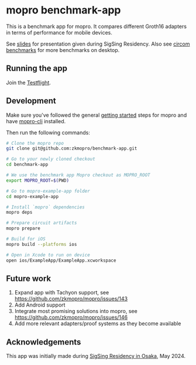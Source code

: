 # mopro benchmark-app

This is a benchmark app for mopro. It compares different Groth16 adapters in terms of performance for mobile devices.


See [slides](https://docs.google.com/presentation/d/1r4hqV7jPTYf2WjtAzah-w9r5LKbf_-Se9t0HPWCLAs4/edit#slide=id.p) for presentation given during SigSing Residency. Also see [circom benchmarks](https://docs.google.com/spreadsheets/d/1irKg_TOP-yXms8igwCN_3OjVrtFe5gTHkuF0RbrVuho/edit#gid=289866675) for more benchmarks on desktop.

## Running the app

Join the [Testflight](https://testflight.apple.com/join/TBlBDicy).

## Development

Make sure you've followed the general [getting started](https://zkmopro.org/docs/getting-started) steps for mopro and have [mopro-cli](https://github.com/zkmopro/mopro/tree/main/mopro-cli#mopro-cli) installed.

Then run the following commands:

```sh
# Clone the mopro repo
git clone git@github.com:zkmopro/benchmark-app.git

# Go to your newly cloned checkout
cd benchmark-app

# We use the benchmark app Mopro checkout as MOPRO_ROOT
export MOPRO_ROOT=$(PWD)

# Go to mopro-example-app folder
cd mopro-example-app

# Install `mopro` dependencies
mopro deps

# Prepare circuit artifacts
mopro prepare

# Build for iOS
mopro build --platforms ios

# Open in Xcode to run on device
open ios/ExampleApp/ExampleApp.xcworkspace
```

## Future work

1. Expand app with Tachyon support, see https://github.com/zkmopro/mopro/issues/143
2. Add Android support
3. Integrate most promising solutions into mopro, see https://github.com/zkmopro/mopro/issues/146
4. Add more relevant adapters/proof systems as they become available


## Acknowledgements

This app was initially made during [SigSing Residency in Osaka](https://sigsing.vercel.app/), May 2024.